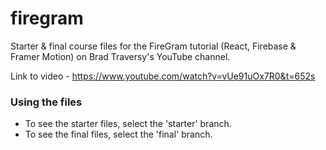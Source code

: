 # firegram
Starter &amp; final course files for the FireGram tutorial (React, Firebase &amp; Framer Motion) on Brad Traversy's YouTube channel.

Link to video - https://www.youtube.com/watch?v=vUe91uOx7R0&t=652s

### Using the files
* To see the starter files, select the 'starter' branch.
* To see the final files, select the 'final' branch.
